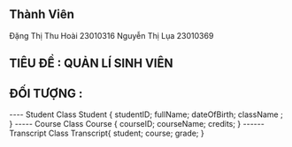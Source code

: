 
## Thành Viên 
Đặng Thị Thu Hoài 23010316
Nguyễn Thị Lụa    23010369
## TIÊU ĐỀ : QUẢN LÍ SINH VIÊN
## ĐỐI TƯỢNG :
---- Student
Class Student {
studentID;
fullName;
dateOfBirth;
className ;
}
----- Course
Class Course {
courseID;
courseName;
credits;
}
------ Transcript
Class Transcript{
student;
course;
grade;
}

